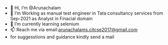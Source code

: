 - 👋 Hi, I’m @Arunachalam
- 👀 I’m Working as manual test engineer in Tata consultancy services from Sep-2021 as Analyst in Finacial domain
- 🌱 I’m currently learning selenium
- 📫 Reach me via email:arunachalams.citcse2017@gmail.com
- for suggesstions and guidance kindly send a mail

<!---
arunachalam-07/arunachalam-07 is a ✨ special ✨ repository because its `README.md` (this file) appears on your GitHub profile.
You can click the Preview link to take a look at your changes.
--->
